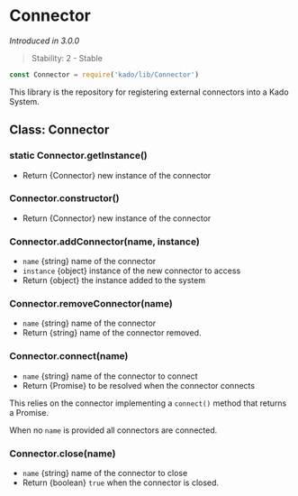 # Connector
*Introduced in 3.0.0*
> Stability: 2 - Stable
```js
const Connector = require('kado/lib/Connector')
```
This library is the repository for registering external connectors
into a Kado System.

## Class: Connector

### static Connector.getInstance()
* Return {Connector} new instance of the connector

### Connector.constructor()
* Return {Connector} new instance of the connector

### Connector.addConnector(name, instance)
* `name` {string} name of the connector
* `instance` {object} instance of the new connector to access
* Return {object} the instance added to the system

### Connector.removeConnector(name)
* `name` {string} name of the connector
* Return {string} name of the connector removed.

### Connector.connect(name)
* `name` {string} name of the connector to connect
* Return {Promise} to be resolved when the connector connects

This relies on the connector implementing a `connect()` method that returns
a Promise.

When no `name` is provided all connectors are connected.

### Connector.close(name)
* `name` {string} name of the connector to close
* Return {boolean} `true` when the connector is closed.
